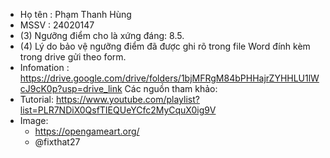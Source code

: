 - Họ tên : Phạm Thanh Hùng
- MSSV : 24020147
- (3) Ngưỡng điểm cho là xứng đáng: 8.5.
- (4) Lý do bảo vệ ngưỡng điểm đã được ghi rõ trong file Word đính kèm trong drive gửi theo form.
- Infomation : https://drive.google.com/drive/folders/1bjMFRgM84bPHHajrZYHHLU1lWcJ9cK0p?usp=drive_link
Các nguồn tham khảo:
- Tutorial: https://www.youtube.com/playlist?list=PLR7NDiX0QsfTIEQUeYCfc2MyCquX0ig9V
- Image:
  + https://opengameart.org/
  + @fixthat27

